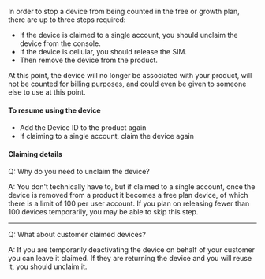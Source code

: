 In order to stop a device from being counted in the free or growth plan, there are up to three steps required:

- If the device is claimed to a single account, you should unclaim the device from the console.
- If the device is cellular, you should release the SIM.
- Then remove the device from the product.

At this point, the device will no longer be associated with your product, will not be counted for billing purposes, and could even be given to someone else to use at this point.

#### To resume using the device

- Add the Device ID to the product again
- If claiming to a single account, claim the device again

#### Claiming details

Q: Why do you need to unclaim the device?

A: You don't technically have to, but if claimed to a single account, once the device is removed from a product it becomes a free plan device, of which there is a limit of 100 per user account. If you plan on releasing fewer than 100 devices temporarily, you may be able to skip this step.

---

Q: What about customer claimed devices?

A: If you are temporarily deactivating the device on behalf of your customer you can leave it claimed. If they are returning the device and you will reuse it, you should unclaim it.

